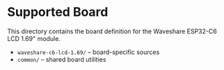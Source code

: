 # Supported Board

This directory contains the board definition for the Waveshare ESP32-C6 LCD 1.69" module.

- `waveshare-c6-lcd-1.69/` – board-specific sources
- `common/` – shared board utilities
